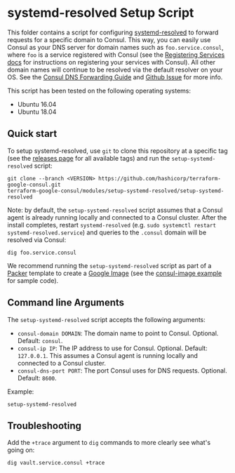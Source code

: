 # systemd-resolved Setup Script

This folder contains a script for configuring [systemd-resolved](http://man7.org/linux/man-pages/man8/systemd-resolved.service.8.html)
to forward requests for a specific domain to Consul. This way, you can easily use Consul as your DNS server for
domain names such as `foo.service.consul`, where `foo` is a service registered with Consul (see the [Registering
Services docs](https://www.consul.io/intro/getting-started/services.html) for instructions on registering your services
with Consul). All other domain names will continue to be resolved via the default resolver on your OS. See the [Consul
DNS Forwarding Guide](https://www.consul.io/docs/guides/forwarding.html) and [Github Issue](https://github.com/hashicorp/consul/issues/4155) for more info.

This script has been tested on the following operating systems:

- Ubuntu 16.04
- Ubuntu 18.04

## Quick start

To setup systemd-resolved, use `git` to clone this repository at a specific tag (see the [releases page](../../../../releases)
for all available tags) and run the `setup-systemd-resolved` script:

```
git clone --branch <VERSION> https://github.com/hashicorp/terraform-google-consul.git
terraform-google-consul/modules/setup-systemd-resolved/setup-systemd-resolved
```

Note: by default, the `setup-systemd-resolved` script assumes that a Consul agent is already running locally and connected to
a Consul cluster. After the install completes, restart `systemd-resolved` (e.g. `sudo systemctl restart systemd-resolved.service`) and queries
to the `.consul` domain will be resolved via Consul:

```
dig foo.service.consul
```

We recommend running the `setup-systemd-resolved` script as part of a [Packer](https://www.packer.io/) template to create a
[Google Image](https://cloud.google.com/compute/docs/images) (see the [consul-image example](https://github.com/hashicorp/terraform-google-consul/tree/master/examples/consul-image) for
sample code).

## Command line Arguments

The `setup-systemd-resolved` script accepts the following arguments:

- `consul-domain DOMAIN`: The domain name to point to Consul. Optional. Default: `consul`.
- `consul-ip IP`: The IP address to use for Consul. Optional. Default: `127.0.0.1`. This assumes a Consul agent is
  running locally and connected to a Consul cluster.
- `consul-dns-port PORT`: The port Consul uses for DNS requests. Optional. Default: `8600`.

Example:

```
setup-systemd-resolved
```

## Troubleshooting

Add the `+trace` argument to `dig` commands to more clearly see what's going on:

```
dig vault.service.consul +trace
```
